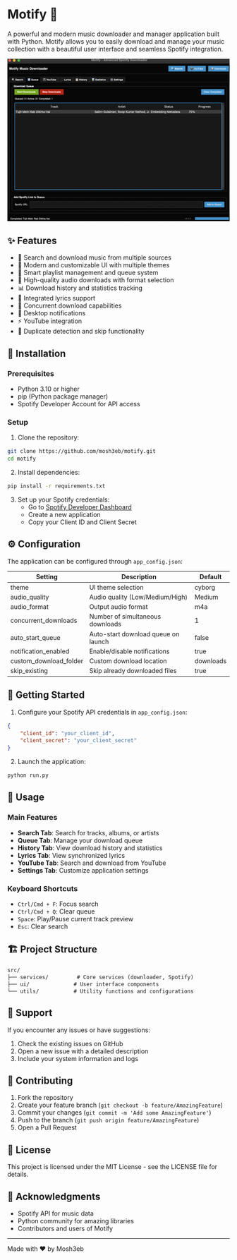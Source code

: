 # Motify 🎵

A powerful and modern music downloader and manager application built with Python. Motify allows you to easily download and manage your music collection with a beautiful user interface and seamless Spotify integration.

![Motify Interface](Screen%20Shot%202025-04-14%20at%2000.22.53%20AM.png)

## ✨ Features

- 🎯 Search and download music from multiple sources
- 🎨 Modern and customizable UI with multiple themes
- 📑 Smart playlist management and queue system
- 🎵 High-quality audio downloads with format selection
- 📊 Download history and statistics tracking
- 🎤 Integrated lyrics support
- 🔄 Concurrent download capabilities
- 📱 Desktop notifications
- ⚡ YouTube integration
- 🎯 Duplicate detection and skip functionality

## 🚀 Installation

### Prerequisites

- Python 3.10 or higher
- pip (Python package manager)
- Spotify Developer Account for API access

### Setup

1. Clone the repository:
```bash
git clone https://github.com/mosh3eb/motify.git
cd motify
```

2. Install dependencies:
```bash
pip install -r requirements.txt
```

3. Set up your Spotify credentials:
   - Go to [Spotify Developer Dashboard](https://developer.spotify.com/dashboard)
   - Create a new application
   - Copy your Client ID and Client Secret

## ⚙️ Configuration

The application can be configured through `app_config.json`:

| Setting | Description | Default |
|---------|------------|---------|
| theme | UI theme selection | cyborg |
| audio_quality | Audio quality (Low/Medium/High) | Medium |
| audio_format | Output audio format | m4a |
| concurrent_downloads | Number of simultaneous downloads | 1 |
| auto_start_queue | Auto-start download queue on launch | false |
| notification_enabled | Enable/disable notifications | true |
| custom_download_folder | Custom download location | downloads |
| skip_existing | Skip already downloaded files | true |

## 🚦 Getting Started

1. Configure your Spotify API credentials in `app_config.json`:
```json
{
    "client_id": "your_client_id",
    "client_secret": "your_client_secret"
}
```

2. Launch the application:
```bash
python run.py
```

## 📱 Usage

### Main Features
- **Search Tab**: Search for tracks, albums, or artists
- **Queue Tab**: Manage your download queue
- **History Tab**: View download history and statistics
- **Lyrics Tab**: View synchronized lyrics
- **YouTube Tab**: Search and download from YouTube
- **Settings Tab**: Customize application settings

### Keyboard Shortcuts
- `Ctrl/Cmd + F`: Focus search
- `Ctrl/Cmd + Q`: Clear queue
- `Space`: Play/Pause current track preview
- `Esc`: Clear search

## 🏗️ Project Structure

```
src/
├── services/         # Core services (downloader, Spotify)
├── ui/              # User interface components
└── utils/           # Utility functions and configurations
```

## 🛟 Support

If you encounter any issues or have suggestions:
1. Check the existing issues on GitHub
2. Open a new issue with a detailed description
3. Include your system information and logs

## 🤝 Contributing

1. Fork the repository
2. Create your feature branch (`git checkout -b feature/AmazingFeature`)
3. Commit your changes (`git commit -m 'Add some AmazingFeature'`)
4. Push to the branch (`git push origin feature/AmazingFeature`)
5. Open a Pull Request

## 📝 License

This project is licensed under the MIT License - see the LICENSE file for details.

## 🙏 Acknowledgments

- Spotify API for music data
- Python community for amazing libraries
- Contributors and users of Motify

---
Made with ❤️ by Mosh3eb